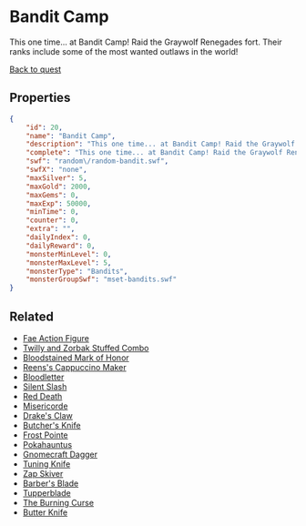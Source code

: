 # Bandit Camp

This one time... at Bandit Camp! Raid the Graywolf Renegades fort. Their ranks include some of the most wanted outlaws in the world!

[Back to quest](../quests.md)

## Properties

```json
{
    "id": 20,
    "name": "Bandit Camp",
    "description": "This one time... at Bandit Camp! Raid the Graywolf Renegades fort. Their ranks include some of the most wanted outlaws in the world!",
    "complete": "This one time... at Bandit Camp! Raid the Graywolf Renegades fort. Their ranks include some of the most wanted outlaws in the world!",
    "swf": "random\/random-bandit.swf",
    "swfX": "none",
    "maxSilver": 5,
    "maxGold": 2000,
    "maxGems": 0,
    "maxExp": 50000,
    "minTime": 0,
    "counter": 0,
    "extra": "",
    "dailyIndex": 0,
    "dailyReward": 0,
    "monsterMinLevel": 0,
    "monsterMaxLevel": 5,
    "monsterType": "Bandits",
    "monsterGroupSwf": "mset-bandits.swf"
}
```

## Related

- [Fae Action Figure](../items/167-fae-action-figure.md)
- [Twilly and Zorbak Stuffed Combo](../items/168-twilly-and-zorbak-stuffed-combo.md)
- [Bloodstained Mark of Honor](../items/169-bloodstained-mark-of-honor.md)
- [Reens's Cappuccino Maker](../items/178-reens-s-cappuccino-maker.md)
- [Bloodletter](../items/222-bloodletter.md)
- [Silent Slash](../items/224-silent-slash.md)
- [Red Death](../items/226-red-death.md)
- [Misericorde](../items/232-misericorde.md)
- [Drake's Claw](../items/243-drake-s-claw.md)
- [Butcher's Knife](../items/266-butcher-s-knife.md)
- [Frost Pointe](../items/267-frost-pointe.md)
- [Pokahauntus](../items/268-pokahauntus.md)
- [Gnomecraft Dagger](../items/269-gnomecraft-dagger.md)
- [Tuning Knife](../items/270-tuning-knife.md)
- [Zap Skiver](../items/271-zap-skiver.md)
- [Barber's Blade](../items/272-barber-s-blade.md)
- [Tupperblade](../items/273-tupperblade.md)
- [The Burning Curse](../items/274-the-burning-curse.md)
- [Butter Knife](../items/367-butter-knife.md)


